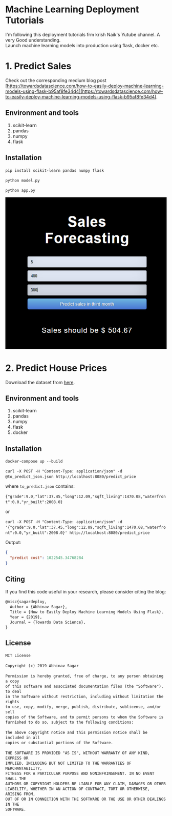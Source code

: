 # Machine Learning Deployment Tutorials
I'm following this deployment tutorials frm krish Naik's Yutube  channel. A very Good understanding.  
Launch machine learning models into production using flask, docker etc.

# 1. Predict Sales

Check out the corresponding medium blog post [https://towardsdatascience.com/how-to-easily-deploy-machine-learning-models-using-flask-b95af8fe34d4](https://towardsdatascience.com/how-to-easily-deploy-machine-learning-models-using-flask-b95af8fe34d4).

## Environment and tools
1. scikit-learn
2. pandas
3. numpy
4. flask

## Installation

`pip install scikit-learn pandas numpy flask`

`python model.py`

`python app.py`

![Logo](i1.png)

# 2. Predict House Prices

Download the dataset from [here](https://www.kaggle.com/shivachandel/kc-house-data).

## Environment and tools
1. scikit-learn
2. pandas
3. numpy
4. flask
5. docker

## Installation

`docker-compose up --build`

`curl -X POST -H "Content-Type: application/json" -d @to_predict_json.json http://localhost:8080/predict_price`

where `to_predict.json` contains:

`{"grade":9.0,"lat":37.45,"long":12.09,"sqft_living":1470.08,"waterfront":0.0,"yr_built":2008.0}`

or

`curl -X POST -H "Content-Type: application/json" -d '{"grade":9.0,"lat":37.45,"long":12.09,"sqft_living":1470.08,"waterfront":0.0,"yr_built":2008.0}' http://localhost:8080/predict_price`

Output:

```json
{
  "predict cost": 1022545.34768284
}
```

## Citing

If you find this code useful in your research, please consider citing the blog:

```
@misc{sagardeploy,
  Author = {Abhinav Sagar},
  Title = {How to Easily Deploy Machine Learning Models Using Flask},
  Year = {2019},
  Journal = {Towards Data Science},
}
```

## License

```
MIT License

Copyright (c) 2019 Abhinav Sagar

Permission is hereby granted, free of charge, to any person obtaining a copy
of this software and associated documentation files (the "Software"), to deal
in the Software without restriction, including without limitation the rights
to use, copy, modify, merge, publish, distribute, sublicense, and/or sell
copies of the Software, and to permit persons to whom the Software is
furnished to do so, subject to the following conditions:

The above copyright notice and this permission notice shall be included in all
copies or substantial portions of the Software.

THE SOFTWARE IS PROVIDED "AS IS", WITHOUT WARRANTY OF ANY KIND, EXPRESS OR
IMPLIED, INCLUDING BUT NOT LIMITED TO THE WARRANTIES OF MERCHANTABILITY,
FITNESS FOR A PARTICULAR PURPOSE AND NONINFRINGEMENT. IN NO EVENT SHALL THE
AUTHORS OR COPYRIGHT HOLDERS BE LIABLE FOR ANY CLAIM, DAMAGES OR OTHER
LIABILITY, WHETHER IN AN ACTION OF CONTRACT, TORT OR OTHERWISE, ARISING FROM,
OUT OF OR IN CONNECTION WITH THE SOFTWARE OR THE USE OR OTHER DEALINGS IN THE
SOFTWARE.
```
